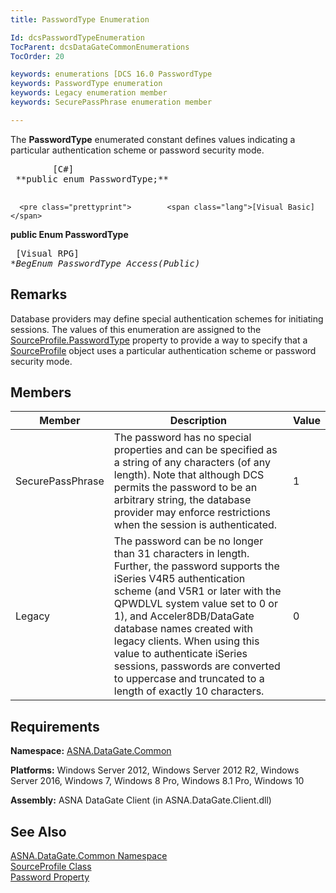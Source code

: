 ```yaml
---
title: PasswordType Enumeration

Id: dcsPasswordTypeEnumeration
TocParent: dcsDataGateCommonEnumerations
TocOrder: 20

keywords: enumerations [DCS 16.0 PasswordType
keywords: PasswordType enumeration
keywords: Legacy enumeration member
keywords: SecurePassPhrase enumeration member

---
```


The <span> **PasswordType** </span> enumerated constant defines values indicating a particular authentication scheme or password security mode. 
<pre class="prettyprint">        <span class="lang">[C#]</span>
 **public enum PasswordType;** 
      </pre>
      <pre class="prettyprint">        <span class="lang">[Visual Basic] </span>
 **public Enum PasswordType** 
      </pre>
      <pre class="prettyprint">        <span class="lang">[Visual RPG]</span>
 **BegEnum PasswordType Access(*Public)** 
      </pre>

## Remarks

Database providers may define special authentication schemes for initiating sessions. The values of this enumeration are assigned to the [ SourceProfile.PasswordType](source-profile-class-password-type-property.html) property to provide a way to specify that a [ SourceProfile](source-profile-class.html) object uses a particular authentication scheme or password security mode. 
## Members



| Member | Description | Value |
| ---- | ---- | ---- |
| SecurePassPhrase | The password has no special properties and can be specified as a string of any characters (of any length). Note that although DCS permits the password to be an arbitrary string, the database provider may enforce restrictions when the session is authenticated. | 1 |
| Legacy | The password can be no longer than 31 characters in length. Further, the password supports the iSeries V4R5 authentication scheme (and V5R1 or later with the QPWDLVL system value set to 0 or 1), and Acceler8DB/DataGate database names created with legacy clients. When using this value to authenticate iSeries sessions, passwords are converted to uppercase and truncated to a length of exactly 10 characters. | 0 |



## Requirements

**Namespace:** [ASNA.DataGate.Common](datagate-common-namespace.html) 

**Platforms:** Windows Server 2012, Windows Server 2012 R2, Windows Server 2016, Windows 7, Windows 8 Pro, Windows 8.1 Pro, Windows 10

**Assembly:** ASNA DataGate Client (in ASNA.DataGate.Client.dll)
## See Also


[ASNA.DataGate.Common Namespace](datagate-common-namespace.html)
      <br />
[SourceProfile Class](source-profile-class.html)
      <br />
[Password Property](source-profile-class-password-property.html)

